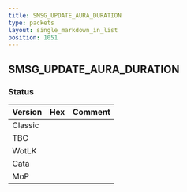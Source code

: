 ```yaml
---
title: SMSG_UPDATE_AURA_DURATION
type: packets
layout: single_markdown_in_list
position: 1051
---
```


## SMSG_UPDATE_AURA_DURATION

### Status

Version | Hex | Comment
---------- | ---------- | ----------
Classic |  |
TBC |  |
WotLK |  |
Cata |  |
MoP |  |